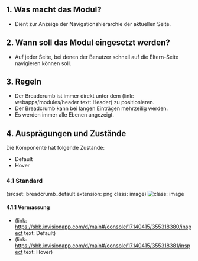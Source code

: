 ## 1. Was macht das Modul?
* Dient zur Anzeige der Navigationshierarchie der aktuellen Seite.

## 2. Wann soll das Modul eingesetzt werden? 
* Auf jeder Seite, bei denen der Benutzer schnell auf die Eltern-Seite navigieren können soll.

## 3. Regeln
* Der Breadcrumb ist immer direkt unter dem (link: webapps/modules/header text: Header) zu positionieren.
* Der Breadcrumb kann bei langen Einträgen mehrzeilig werden.
* Es werden immer alle Ebenen angezeigt.

## 4. Ausprägungen und Zustände 
Die Komponente hat folgende Zustände:
* Default
* Hover

### 4.1 Standard
(srcset: breadcrumb_default extension: png class: image)
![](https://raw.githubusercontent.com/sbb-design-systems/sbb-design-system/master/webapp/components/breadcrumb/images/breadcrumb_default.png 'class: image')

#### 4.1.1 Vermassung
*   (link: https://sbb.invisionapp.com/d/main#/console/17140415/355318380/inspect text: Default)
*   (link: https://sbb.invisionapp.com/d/main#/console/17140415/355318381/inspect text: Hover)